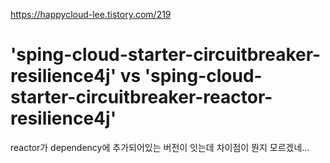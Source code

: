 https://happycloud-lee.tistory.com/219

# 'sping-cloud-starter-circuitbreaker-resilience4j' vs 'sping-cloud-starter-circuitbreaker-reactor-resilience4j'

reactor가 dependency에 추가되어있는 버전이 잇는데 차이점이 뭔지 모르겠네...
